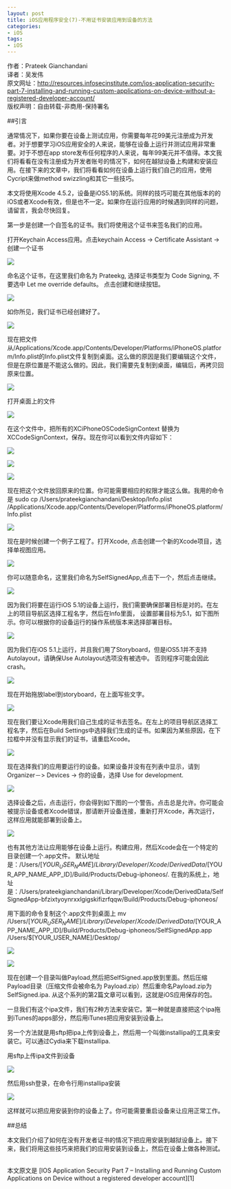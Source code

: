 ```yaml
---
layout: post  
title: iOS应用程序安全(7)-不用证书安装应用到设备的方法  
categories:  
- iOS  
tags:    
- iOS 
---   
```



作者：Prateek Gianchandani  
译者：吴发伟  
原文网址：http://resources.infosecinstitute.com/ios-application-security-part-7-installing-and-running-custom-applications-on-device-without-a-registered-developer-account/  
版权声明：自由转载-非商用-保持署名


##引言

通常情况下，如果你要在设备上测试应用，你需要每年花99美元注册成为开发者。对于想要学习iOS应用安全的人来说，能够在设备上运行并测试应用非常重要。对于不想在app store发布任何程序的人来说，每年99美元并不值得。本文我们将看看在没有注册成为开发者账号的情况下，如何在越狱设备上构建和安装应用。在接下来的文章中，我们将看看如何在设备上运行我们自己的应用，使用Cycript来做method swizzling和其它一些技巧。

本文将使用Xcode 4.5.2，设备是iOS5.1的系统。同样的技巧可能在其他版本的的iOS或者Xcode有效，但是也不一定。如果你在运行应用的时候遇到同样的问题，请留言，我会尽快回复。

第一步是创建一个自签名的证书。我们将使用这个证书来签名我们的应用。

打开Keychain Access应用。点击keychain Access -> Certificate Assistant -> 创建一个证书

![](http://resources.infosecinstitute.com/wp-content/uploads/070813_1648_IOSApplicat1.png)

命名这个证书，在这里我们命名为 Prateekg, 选择证书类型为 Code Signing, 不要选中 Let me override defaults。
点击创建和继续按钮。

![](http://resources.infosecinstitute.com/wp-content/uploads/070813_1648_IOSApplicat2.png)

如你所见，我们证书已经创建好了。

![](http://resources.infosecinstitute.com/wp-content/uploads/070813_1648_IOSApplicat3.png)

现在把文件从/Applications/Xcode.app/Contents/Developer/Platforms/iPhoneOS.platform/Info.plist的Info.plist文件复制到桌面。这么做的原因是我们要编辑这个文件，但是在原位置是不能这么做的。因此，我们需要先复制到桌面，编辑后，再拷贝回原来位置。

![](http://resources.infosecinstitute.com/wp-content/uploads/070813_1648_IOSApplicat4.png)


打开桌面上的文件

![](http://resources.infosecinstitute.com/wp-content/uploads/070813_1648_IOSApplicat5.png)

在这个文件中，把所有的XCiPhoneOSCodeSignContext 替换为 XCCodeSignContext，保存。现在你可以看到文件内容如下：

![](http://resources.infosecinstitute.com/wp-content/uploads/070813_1648_IOSApplicat6.png)

![](http://resources.infosecinstitute.com/wp-content/uploads/070813_1648_IOSApplicat7.png)

![](http://resources.infosecinstitute.com/wp-content/uploads/070813_1648_IOSApplicat8.png)

现在把这个文件放回原来的位置。你可能需要相应的权限才能这么做。我用的命令是
sudo cp /Users/prateekgianchandani/Desktop/Info.plist /Applications/Xcode.app/Contents/Developer/Platforms/iPhoneOS.platform/Info.plist

![](http://resources.infosecinstitute.com/wp-content/uploads/070813_1648_IOSApplicat9.png)

现在是时候创建一个例子工程了。打开Xcode, 点击创建一个新的Xcode项目，选择单视图应用。

![](http://resources.infosecinstitute.com/wp-content/uploads/070813_1648_IOSApplicat10.png)

你可以随意命名，这里我们命名为SelfSignedApp,点击下一个，然后点击继续。

![](http://resources.infosecinstitute.com/wp-content/uploads/070813_1648_IOSApplicat11.png)


因为我们将要在运行iOS 5.1的设备上运行，我们需要确保部署目标是对的。在左上的项目导航区选择工程名字，然后在Info里面，
设置部署目标为5.1，如下图所示。你可以根据你的设备运行的操作系统版本来选择部署目标。

![](http://resources.infosecinstitute.com/wp-content/uploads/070813_1648_IOSApplicat12.png)


因为我们在iOS 5.1上运行，并且我们用了Storyboard，但是iOS5.1并不支持Autolayout，请确保Use Autolayout选项没有被选中。
否则程序可能会因此crash。

![](http://resources.infosecinstitute.com/wp-content/uploads/070813_1648_IOSApplicat13.png)

现在开始拖放label到storyboard，在上面写些文字。

![](http://resources.infosecinstitute.com/wp-content/uploads/070813_1648_IOSApplicat14.png)


现在我们要让Xcode用我们自己生成的证书去签名。在左上的项目导航区选择工程名字，然后在Build Settings中选择我们生成的证书。如果因为某些原因，在下拉框中并没有显示我们的证书，请重启Xcode。

![](http://resources.infosecinstitute.com/wp-content/uploads/070813_1648_IOSApplicat15.png)


现在选择我们的应用要运行的设备。如果设备并没有在列表中显示，请到Organizer－> Devices -> 你的设备，选择  Use for development.

![](http://resources.infosecinstitute.com/wp-content/uploads/070813_1648_IOSApplicat16.png)


选择设备之后，点击运行，你会得到如下图的一个警告。点击总是允许。你可能会被提示设备或者Xcode错误，那请断开设备连接，重新打开Xcode，再次运行，这样应用就能部署到设备上。

![](http://resources.infosecinstitute.com/wp-content/uploads/070813_1648_IOSApplicat17.png)


也有其他方法让应用能够在设备上运行。构建应用，然后Xcode会在一个特定的目录创建一个.app文件。
默认地址是：/Users/$[YOUR_USER_NAME]/Library/Developer/Xcode/DerivedData/$[YOUR_APP_NAME_APP_ID]/Build/Products/Debug-iphoneos/. 在我的系统上，地址是：/Users/prateekgianchandani/Library/Developer/Xcode/DerivedData/SelfSignedApp-bfzixtyoynrxxlgigskifizrfqqw/Build/Products/Debug-iphoneos/


用下面的命令复制这个.app文件到桌面上
mv /Users/$[YOUR_USER_NAME]/Library/Developer/Xcode/DerivedData/$[YOUR_APP_NAME_APP_ID]/Build/Products/Debug-iphoneos/SelfSignedApp.app /Users/$[YOUR_USER_NAME]/Desktop/

![](http://resources.infosecinstitute.com/wp-content/uploads/070813_1648_IOSApplicat18.png)


![](http://resources.infosecinstitute.com/wp-content/uploads/070813_1648_IOSApplicat19.png)

现在创建一个目录叫做Payload,然后把SelfSigned.app放到里面。然后压缩Payload目录（压缩文件会被命名为
Payload.zip）然后重命名Payload.zip为SelfSigned.ipa. 从这个系列的第2篇文章可以看到，这就是iOS应用保存的包。


一旦我们有这个ipa文件，我们有2种方法来安装它。第一种就是直接把这个ipa拖到iTunes的apps部分，然后用iTunes把应用安装到设备上。

另一个方法就是用sftp把ipa上传到设备上，然后用一个叫做installipa的工具来安装它。可以通过Cydia来下载installipa.

用sftp上传ipa文件到设备

![](http://resources.infosecinstitute.com/wp-content/uploads/070813_1648_IOSApplicat20.png)

然后用ssh登录，在命令行用installipa安装

![](http://resources.infosecinstitute.com/wp-content/uploads/070813_1648_IOSApplicat21.png)


这样就可以把应用安装到你的设备上了。你可能需要重启设备来让应用正常工作。


##总结

本文我们介绍了如何在没有开发者证书的情况下把应用安装到越狱设备上。接下来，我们将用这些技巧来把我们的应用安装到设备上，然后在设备上做各种测试。



<br/>
本文原文是 [IOS Application Security Part 7 – Installing and Running Custom Applications on Device without a registered developer account][1]

[1]:http://resources.infosecinstitute.com/ios-application-security-part-7-installing-and-running-custom-applications-on-device-without-a-registered-developer-account/